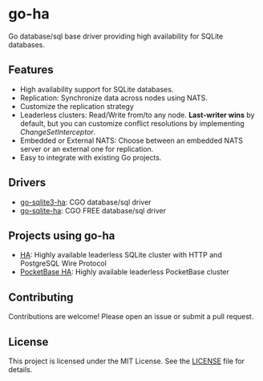 # go-ha

Go database/sql base driver providing high availability for SQLite databases.

## Features

- High availability support for SQLite databases.
- Replication: Synchronize data across nodes using NATS.
- Customize the replication strategy
- Leaderless clusters: Read/Write from/to any node. **Last-writer wins** by default, but you can customize conflict resolutions by implementing *ChangeSetInterceptor*.
- Embedded or External NATS: Choose between an embedded NATS server or an external one for replication.
- Easy to integrate with existing Go projects.

## Drivers

- [go-sqlite3-ha](https://github.com/litesql/go-sqlite3-ha): CGO database/sql driver
- [go-sqlite-ha](https://github.com/litesql/go-sqlite-ha): CGO FREE database/sql driver

## Projects using go-ha

- [HA](https://github.com/litesql/ha): Highly available leaderless SQLite cluster with HTTP and PostgreSQL Wire Protocol
- [PocketBase HA](https://github.com/litesql/pocketbase-ha): Highly available leaderless PocketBase cluster 

## Contributing

Contributions are welcome! Please open an issue or submit a pull request.

## License

This project is licensed under the MIT License. See the [LICENSE](LICENSE) file for details.